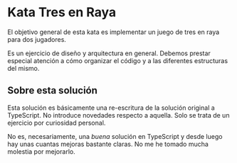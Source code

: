 # Kata Tres en Raya

El objetivo general de esta kata es implementar un juego de tres en raya para dos jugadores.

Es un ejercicio de diseño y arquitectura en general. Debemos prestar especial atención a cómo organizar el código y a las diferentes estructuras del mismo.

## Sobre esta solución

Esta solución es básicamente una re-escritura de la solución original a TypeScript. No introduce novedades respecto a aquella. Solo se trata de un ejercicio por curiosidad personal.

No es, necesariamente, una _buena_ solución en TypeScript y desde luego hay unas cuantas mejoras bastante claras. No me he tomado mucha molestia por mejorarlo.
